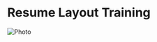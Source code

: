 # Resume Layout Training
![Photo](https://raw.githubusercontent.com/rayc2045/resume-layout-training/main/assets/design_layout.png)